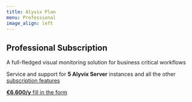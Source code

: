 ```yaml
---
title: Alyvix Plan
menu: Professional
image_align: left
---
```


## **Professional** Subscription

A full-fledged visual monitoring solution for business critical workflows

Service and support for **5 Alyvix Server** instances and all the other [subscription features](#plans)

[**€6.600/y** fill in the form](..\_subscription_professional\contact_form?classes=btn,btn-primary,btn-lg&target=_blank)
